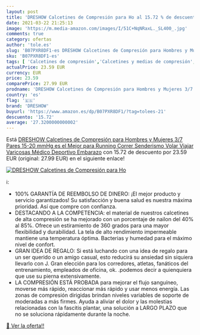 ```yaml
---
layout: post
title: 'DRESHOW Calcetines de Compresión para Ho al 15.72 % de descuento'
date: 2021-03-22 21:25:13
image: 'https://m.media-amazon.com/images/I/51C+NqNRaxL._SL400_.jpg'
comments: true
category: ofertas
author: 'tole.es'
slug: 'B07PXR8DF1-es DRESHOW Calcetines de Compresión para Hombres y Mujeres...'
sku: 'B07PXR8DF1-es'
tags: [ 'Calcetines de compresión','Calcetines y medias de compresión','Salud y cuidado personal','Suministros y equipamiento médico','Tobilleras, rodilleras, férulas y cabestrillos','dreshow','embarazo', ]
actualPrice: 23.59 EUR
currency: EUR
price: 23.59
comparePrice: 27.99 EUR
prodname: 'DRESHOW Calcetines de Compresión para Hombres y Mujeres 3/7 Pares 15-20 mmHg es el Mejor para Running  Correr  Senderismo  Volar  Viajar  Varicosas  Médico  Deportivo  Embarazo'
country: 'es'
flag: '🇪🇸'
brand: 'DRESHOW'
buyurl: 'https://www.amazon.es/dp/B07PXR8DF1/?tag=tolees-21'
descuento: '15.72'
average: '27.3200000000002'
---
```


Está [DRESHOW Calcetines de Compresión para Hombres y Mujeres 3/7 Pares 15-20 mmHg es el Mejor para Running  Correr  Senderismo  Volar  Viajar  Varicosas  Médico  Deportivo  Embarazo](https://www.amazon.es/dp/B07PXR8DF1/?tag=tolees-21) con 15.72 de descuento por 23.59 EUR (original: 27.99 EUR) en el siguiente enlace!

[![DRESHOW Calcetines de Compresión para Ho](https://m.media-amazon.com/images/I/51C+NqNRaxL._SL400_.jpg)](https://www.amazon.es/dp/B07PXR8DF1/?tag=tolees-21)

ℹ️:

- 100% GARANTÍA DE REEMBOLSO DE DINERO: ¡El mejor producto y servicio garantizados! Su satisfacción y buena salud es nuestra máxima prioridad. Así que compre con confianza.
- DESTACANDO A LA COMPETENCIA: el material de nuestros calcetines de alta compresión se ha mejorado con un porcentaje de nailon del 40% al 85%. Ofrece un estiramiento de 360 ​​grados para una mayor flexibilidad y durabilidad. La tela de alto rendimiento impermeable mantiene una temperatura óptima. Bacterias y humedad para el máximo nivel de confort.
- GRAN IDEA DE REGALO: Si está luchando con una idea de regalo para un ser querido o un amigo casual, esto reducirá su ansiedad sin siquiera llevarlo con J. Gran elección para los corredores, atletas, fanáticos del entrenamiento, empleados de oficina, ok. .podemos decir a quienquiera que use su pierna extensivamente.
- LA COMPRESIÓN ESTÁ PROBADA para mejorar el flujo sanguíneo, moverse más rápido, reaccionar más rápido y usar menos energía. Las zonas de compresión dirigidas brindan niveles variables de soporte de moderadas a más firmes. Ayuda a aliviar el dolor y las molestias relacionadas con la fascitis plantar, una solución a LARGO PLAZO que no se soluciona rápidamente durante la noche.

[🛒 Ver la oferta!!](https://www.amazon.es/dp/B07PXR8DF1/?tag=tolees-21)

